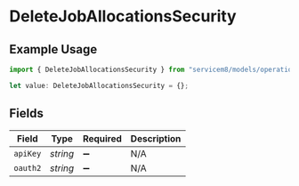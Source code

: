 # DeleteJobAllocationsSecurity

## Example Usage

```typescript
import { DeleteJobAllocationsSecurity } from "servicem8/models/operations";

let value: DeleteJobAllocationsSecurity = {};
```

## Fields

| Field              | Type               | Required           | Description        |
| ------------------ | ------------------ | ------------------ | ------------------ |
| `apiKey`           | *string*           | :heavy_minus_sign: | N/A                |
| `oauth2`           | *string*           | :heavy_minus_sign: | N/A                |